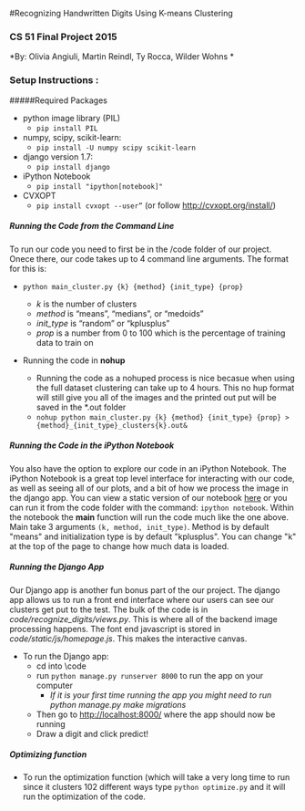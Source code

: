 #Recognizing Handwritten Digits Using K-means Clustering
### CS 51 Final Project 2015
*By: Olivia Angiuli, Martin Reindl, Ty Rocca, Wilder Wohns *

### Setup Instructions :

#####Required Packages
+ python image library (PIL)
    - ` pip install PIL `
+ numpy, scipy, scikit-learn:
    - `pip install -U numpy scipy scikit-learn `
+ django version 1.7:
    - ` pip install django `
+ iPython Notebook
    - `pip install "ipython[notebook]"`
+ CVXOPT
    - `pip install cvxopt --user”` (or follow http://cvxopt.org/install/)
    
##### Running the Code from the Command Line

To run our code you need to first be in the /code folder of our project. Onece there, our code takes up to 4 command line arguments. The format for this is:

* `python main_cluster.py {k} {method} {init_type} {prop} `
    - *k* is the number of clusters
    - *method* is “means”, “medians”, or “medoids”
    - *init_type* is “random” or “kplusplus”
    - *prop* is a number from 0 to 100 which is the percentage of training data to train on
   
* Running the code in **nohup**
    - Running the code as a nohuped process is nice becasue when using the full dataset clustering can take up to 4 hours. This no hup format will still give you all of the images and the printed out put will be saved in the \*.out folder
    - `nohup python main_cluster.py {k} {method} {init_type} {prop} > {method}_{init_type}_clusters{k}.out&`

##### Running the Code in the iPython Notebook

You also have the option to explore our code in an iPython Notebook. The iPython Notebook is a great top level interface for interacting with our code, as well as seeing all of our plots, and a bit of how we process the image in the django app. You can view a static version of our notebook [here](http://nbviewer.ipython.org/github/crimson16/cs51-final-project/blob/master/code/cs51_notebook.ipynb) or you can run it from the code folder with the command: `ipython notebook`. Within the notebook the **main** function will run the code much like the one above. Main take 3 arguments `(k, method, init_type)`. Method is by default "means" and initialization type is by default "kplusplus". You can change "k" at the top of the page to change how much data is loaded.

##### Running the Django App

Our Django app is another fun bonus part of the our project. The django app allows us to run a front end interface where our users can see our clusters get put to the test. The bulk of the code is in *code/recognize_digits/views.py*. This is where all of the backend image processing happens. The font end javascript is stored in *code/static/js/homepage.js*. This makes the interactive canvas.

* To run the Django app:
    - cd into \code
    - run ` python manage.py runserver 8000 ` to run the app on your computer
        + *If it is your first time running the app you might need to run python manage.py make migrations*
    - Then go to [http://localhost:8000/](http://localhost:8000/) where the app should now be running
    - Draw a digit and click predict!
    
##### Optimizing function
* To run the optimization function (which will take a very long time to run since it clusters 102 different ways type ``python optimize.py`` and it will run the optimization of the code.
        
    

